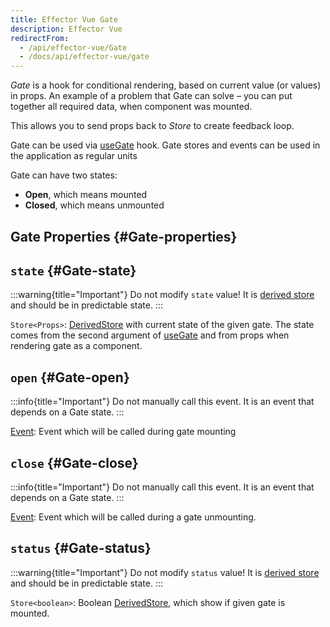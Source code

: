 ```yaml
---
title: Effector Vue Gate
description: Effector Vue
redirectFrom:
  - /api/effector-vue/Gate
  - /docs/api/effector-vue/gate
---
```


_Gate_ is a hook for conditional rendering, based on current value (or values) in props. An example of a problem that Gate can solve – you can put together all required data, when component was mounted.

This allows you to send props back to _Store_ to create feedback loop.

Gate can be used via [useGate](/en/api/effector-vue/useGate) hook. Gate stores and events can be used in the application as regular units

Gate can have two states:

- **Open**, which means mounted
- **Closed**, which means unmounted

## Gate Properties {#Gate-properties}

## `state` {#Gate-state}

:::warning{title="Important"}
Do not modify `state` value! It is [derived store](/en/api/effector/Store#derived) and should be in predictable state.
:::

`Store<Props>`: [DerivedStore](/en/api/effector/Store#derived) with current state of the given gate. The state comes from the second argument of [useGate](/en/api/effector-vue/useGate) and from props when rendering gate as a component.

## `open` {#Gate-open}

:::info{title="Important"}
Do not manually call this event. It is an event that depends on a Gate state.
:::

[Event<Props>](/en/api/effector/Event): Event which will be called during gate mounting

## `close` {#Gate-close}

:::info{title="Important"}
Do not manually call this event. It is an event that depends on a Gate state.
:::

[Event<Props>](/en/api/effector/Event): Event which will be called during a gate unmounting.

## `status` {#Gate-status}

:::warning{title="Important"}
Do not modify `status` value! It is [derived store](/en/api/effector/Store#derived) and should be in predictable state.
:::

`Store<boolean>`: Boolean [DerivedStore](/en/api/effector/Store#derived), which show if given gate is mounted.
